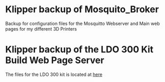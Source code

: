 # Klipper backup of Mosquito_Broker
Backup for configuration files for the Mosquitto Webserver and Main web pages for my different 3D Printers

# Klipper backup of the LDO 300 Kit Build Web Page Server

The files for the LDO 300 kit is located at [here](/LDO300Kit/)
